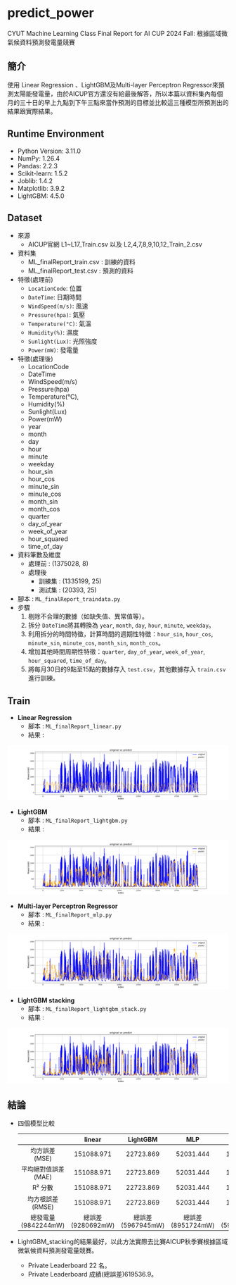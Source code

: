 # predict_power
CYUT Machine Learning Class Final Report for AI CUP 2024 Fall: 根據區域微氣候資料預測發電量競賽
## 簡介
使用 Linear Regression 、LightGBM及Multi-layer Perceptron Regressor來預測太陽能發電量，由於AICUP官方還沒有給最後解答，所以本篇以資料集內每個月的三十日的早上九點到下午三點來當作預測的目標並比較這三種模型所預測出的結果跟實際結果。
## Runtime Environment
- Python Version: 3.11.0
- NumPy: 1.26.4
- Pandas: 2.2.3
- Scikit-learn: 1.5.2
- Joblib: 1.4.2
- Matplotlib: 3.9.2
- LightGBM: 4.5.0
## Dataset
- 來源
  - AICUP官網 L1~L17_Train.csv 以及 L2,4,7,8,9,10,12_Train_2.csv
- 資料集
  - ML_finalReport_train.csv : 訓練的資料
  - ML_finalReport_test.csv : 預測的資料
- 特徵(處理前)
  - `LocationCode`: 位置
  - `DateTime`: 日期時間
  - `WindSpeed(m/s)`: 風速
  - `Pressure(hpa)`: 氣壓
  - `Temperature(°C)`: 氣溫
  - `Humidity(%)`: 濕度
  - `Sunlight(Lux)`: 光照強度
  - `Power(mW)`: 發電量
- 特徵(處理後)
  - LocationCode
  - DateTime
  - WindSpeed(m/s)
  - Pressure(hpa)
  - Temperature(°C),
  - Humidity(%)
  - Sunlight(Lux)
  - Power(mW)
  - year
  - month
  - day
  - hour
  - minute
  - weekday
  - hour_sin
  - hour_cos
  - minute_sin
  - minute_cos
  - month_sin
  - month_cos
  - quarter
  - day_of_year
  - week_of_year
  - hour_squared
  - time_of_day
- 資料筆數及維度
  - 處理前 : (1375028, 8)
  - 處理後
    - 訓練集 : (1335199, 25)
    - 測試集 : (20393, 25)
- 腳本 : `ML_finalReport_traindata.py`
- 步驟
  1. 剔除不合理的數據（如缺失值、異常值等）。
  2. 拆分 `DateTime`將其轉換為 `year`, `month`, `day`, `hour`, `minute`, `weekday`。
  3. 利用拆分的時間特徵，計算時間的週期性特徵：`hour_sin`, `hour_cos`, `minute_sin`, `minute_cos`, `month_sin`, `month_cos`。
  4. 增加其他時間周期性特徵：`quarter`, `day_of_year`, `week_of_year`, `hour_squared`, `time_of_day`。
  5. 將每月30日的9點至15點的數據存入 `test.csv`，其他數據存入 `train.csv` 進行訓練。
## Train
  - **Linear Regression**
    - 腳本 : `ML_finalReport_linear.py`
    - 結果 :
      
  ![linear](images/linear.png)
  - **LightGBM**
    - 腳本 : `ML_finalReport_lightgbm.py`
    - 結果 :
      
  ![lightgbm](images/LightGBM.png)
  - **Multi-layer Perceptron Regressor**
    - 腳本 : `ML_finalReport_mlp.py`
    - 結果 :

  ![lightgbm](images/MLP.png)
  - **LightGBM stacking**
    - 腳本 : `ML_finalReport_lightgbm_stack.py`
    - 結果 :
      
  ![lightgbm](images/LightGBM_stacking.png)
## 結論
  - 四個模型比較

      |    | linear  | LightGBM  | MLP  | stacking  |
      |:--------------------:|:---------------:|:---------------:|:---------------:|:---------------:|
      | 均方誤差 (MSE) | 151088.971 | 22723.869 | 52031.444 | 17736.343 |
      | 平均絕對值誤差 (MAE) | 151088.971 | 22723.869 | 52031.444 | 17736.343 |
      | R² 分數 | 151088.971 | 22723.869 | 52031.444 | 17736.343 |
      | 均方根誤差 (RMSE) | 151088.971 | 22723.869 | 52031.444 | 17736.343 |
      | 總發電量(9842244mW) | 總誤差(9280692mW) | 總誤差(5967945mW) | 總誤差(8951724mW) | 總誤差(5913228mW) |
  
  - LightGBM_stacking的結果最好，以此方法實際去比賽AICUP秋季賽根據區域微氣候資料預測發電量競賽。
    - Private Leaderboard 22 名。
    - Private Leaderboard 成績(總誤差)619536.9。
